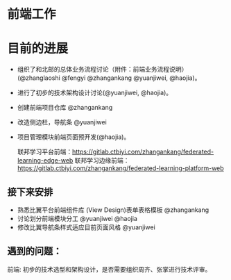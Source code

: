 # 前端工作


# 目前的进展

- 组织了和北邮的总体业务流程讨论（附件：前端业务流程说明）(@zhanglaoshi @fengyi @zhangankang @yuanjiwei, @haojia)。
- 进行了初步的技术架构设计讨论(@yuanjiwei, @haojia)。
- 创建前端项目仓库 @zhangankang 
- 改造侧边栏，导航条 @yuanjiwei
- 项目管理模块前端页面预开发(@haojia)。
  
  联邦学习平台前端：https://gitlab.ctbiyi.com/zhangankang/federated-learning-edge-web
  联邦学习边缘前端：https://gitlab.ctbiyi.com/zhangankang/federated-learning-platform-web

## 接下来安排

- 熟悉比翼平台前端组件库 (View Design)表单表格模板 @zhangankang
- 讨论划分前端模块分工 @yuanjiwei @haojia
- 修改比翼导航条样式适应目前页面风格 @yuanjiwei

## 遇到的问题： 

前端: 初步的技术选型和架构设计，是否需要组织周齐、张掌进行技术评审。
